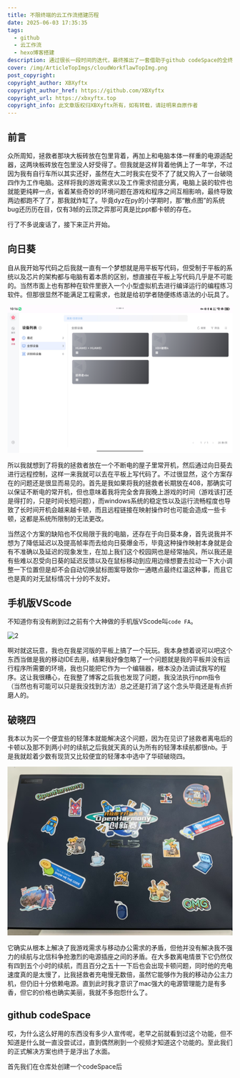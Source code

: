 ```yaml
---
title: 不限终端的云工作流搭建历程
date: 2025-06-03 17:35:35
tags:
  - github
  - 云工作流
  - hexo博客搭建
description: 通过很长一段时间的迭代，最终推出了一套借助于github codeSpace的全终端云工作流。
cover: /img/ArticleTopImgs/cloudWorkflawTopImg.png
post_copyright:
copyright_author: XBXyftx
copyright_author_href: https://github.com/XBXyftx
copyright_url: https://xbxyftx.top
copyright_info: 此文章版权归XBXyftx所有，如有转载，请註明来自原作者
---
```


## 前言

众所周知，拯救者那块大板砖放在包里背着，再加上和电脑本体一样重的电源适配器，这两块板砖放在包里没人好受得了。但我就是这样背着他俩上了一年学，不过因为我有自行车所以其实还好，虽然在大二时我实在受不了了就又购入了一台破晓四作为工作电脑。这样将我的游戏需求以及工作需求彻底分离，电脑上装的软件也就能更纯粹一点，省着某些奇妙的环境问题在游戏和程序之间互相影响，最终导致两边都跑不了了，那我就炸缸了。毕竟dyz在py的小学期时，那“散点图”的系统bug还历历在目，仅有3帧的云顶之弈那可真是比ppt都卡顿的存在。

行了不多说废话了，接下来正片开始。

## 向日葵

自从我开始写代码之后我就一直有一个梦想就是用平板写代码，但受制于平板的系统以及芯片的架构都与电脑有着本质的区别，想直接在平板上写代码几乎是不可能的。当然市面上也有那种在软件里嵌入一个小型虚拟机去进行编译运行的编程练习软件。但那很显然不能满足工程需求，也就是给初学者随便练练语法的小玩具了。

![1](CloudWorkflow/1.jpg)

所以我就想到了将我的拯救者放在一个不断电的屋子里常开机，然后通过向日葵去进行远程控制，这样一来我就可以去在平板上写代码了。不过很显然，这个方案存在的问题还是很显而易见的。首先是我如果将我的拯救者长期放在408，那确实可以保证不断电的常开机，但也意味着我将完全舍弃我晚上游戏的时间（游戏该打还是得打的，只是时间长短问题），而windows系统的稳定性以及运行流畅程度也导致了长时间开机会越来越卡顿，而且远程链接在映射操作时也可能会造成一些卡顿，这都是系统所限制的无法更改。

当然这个方案的缺陷也不仅局限于我的电脑，还存在于向日葵本身，首先说我并不想为了降低延迟以及提高帧率而去给向日葵爆金币，毕竟这种操作映射本身就是会有不准确以及延迟的现象发生，在加上我们这个校园网也是经常抽风，所以我还是有些难以忍受向日葵的延迟反馈以及在鼠标移动到应用边缘想要去拉动一下大小调整一下位置但是却不会自动切换鼠标图案导致你一通瞎点最终红温这种事，而且它也是真的对无鼠标情况十分的不友好。

## 手机版VScode

不知道你有没有刷到过之前有个大神做的手机版VScode叫`code FA`。

![2](CloudWorkflow/3.png)

啊对就这玩意，我也在我星河版的平板上搞了一个玩玩。我本身想着说可以吧这个东西当做是我的移动IDE去用，结果我好像忽略了一个问题就是我的平板并没有运行程序所需要的环境，我也只能把它作为一个编辑器，根本没办法调试我写的程序。这让我很糟心，在我整了博客之后我也发现了问题，我没法执行npm指令（当然也有可能可以只是我没找到方法）总之还是打消了这个念头毕竟还是有点折磨人的。

## 破晓四

我本以为买一个便宜些的轻薄本就能解决这个问题，因为在见识了拯救者离电后的卡顿以及那不到两小时的续航之后我就天真的认为所有的轻薄本续航都很nb。于是我就趁着少数有现货又比较便宜的轻薄本中选中了华硕破晓四。

![3](CloudWorkflow/4.jpg)

它确实从根本上解决了我游戏需求与移动办公需求的矛盾，但他并没有解决我不强力的续航与北信科争抢激烈的电源插座之间的矛盾。在大多数离电情景下它仍然仅有四到五个小时的续航，而且百分之五十一下后也会出现卡顿问题，同时他的充电速度真的是太慢了，比我拯救者充电慢无数倍，虽然它能够作为我的移动办公主力机，但仍旧十分依赖电源。直到此时我才意识了mac强大的电源管理能力是有多香，但它的价格也确实美丽，我就不多抱怨什么了。

## github codeSpace

哎，为什么这么好用的东西没有多少人宣传呢，老早之前就看到过这个功能，但不知道是什么就一直没尝试过，直到偶然刷到一个视频才知道这个功能的。至此我们的正式解决方案也终于是浮出了水面。

首先我们在仓库处创建一个codeSpace后
